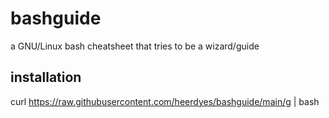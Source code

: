 # bashguide
a GNU/Linux bash cheatsheet that tries to be a wizard/guide

## installation
curl https://raw.githubusercontent.com/heerdyes/bashguide/main/g | bash
